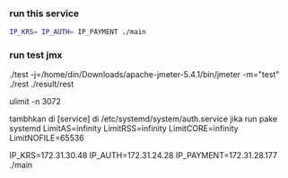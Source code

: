 ### run this service
``` bash
IP_KRS= IP_AUTH= IP_PAYMENT ./main
```

### run test jmx
./test -j=/home/din/Downloads/apache-jmeter-5.4.1/bin/jmeter -m="test" ./rest ./result/rest


ulimit -n 3072 


tambhkan di [service] di /etc/systemd/system/auth.service jika run pake systemd
LimitAS=infinity
LimitRSS=infinity
LimitCORE=infinity
LimitNOFILE=65536



IP_KRS=172.31.30.48 IP_AUTH=172.31.24.28 IP_PAYMENT=172.31.28.177 ./main 